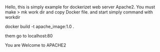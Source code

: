 Hello, this is simply example for dockerizet web server Apache2.
You must make > mk work dir and copy Docker file.
and start simply command with workdir


docker build -t apache_image:1.0 .

them go to localhost:80

You are Welcome to APACHE2